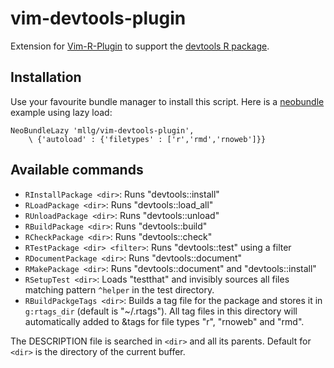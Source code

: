 # vim-devtools-plugin

Extension for [Vim-R-Plugin](https://github.com/jcfaria/Vim-R-plugin) to support the
[devtools R package](https://github.com/hadley/devtools).

## Installation
Use your favourite bundle manager to install this script.
Here is a [neobundle](https://github.com/Shougo/neobundle.vim) example using lazy load:
```{vim}
NeoBundleLazy 'mllg/vim-devtools-plugin',
    \ {'autoload' : {'filetypes' : ['r','rmd','rnoweb']}}
```

## Available commands
* `RInstallPackage <dir>`: Runs "devtools::install"
* `RLoadPackage <dir>`: Runs "devtools::load_all"
* `RUnloadPackage <dir>`: Runs "devtools::unload"
* `RBuildPackage <dir>`: Runs "devtools::build"
* `RCheckPackage <dir>`: Runs "devtools::check"
* `RTestPackage <dir> <filter>`: Runs "devtools::test" using a filter
* `RDocumentPackage <dir>`: Runs "devtools::document"
* `RMakePackage <dir>`: Runs "devtools::document" and "devtools::install"
* `RSetupTest <dir>`: Loads "testthat" and invisibly sources all files matching pattern `^helper` in the test directory.
* `RBuildPackgeTags <dir>`: Builds a tag file for the package and stores it in `g:rtags_dir` (default is "~/.rtags").
  All tag files in this directory will automatically added to &tags for file types "r", "rnoweb" and "rmd".

The DESCRIPTION file is searched in `<dir>` and all its parents.
Default for `<dir>` is the directory of the current buffer.
